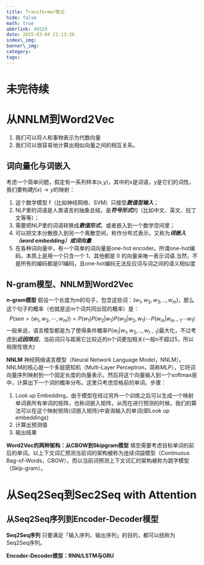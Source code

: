```yaml
---
title: Transformer笔记
hide: false
math: true
abbrlink: 49529
date: 2025-03-04 21:13:20
index\_img:
banner\_img:
category:
tags:
---
```

# 未完待续

# 从NNLM到Word2Vec
1. 我们可以将人和事物表示为代数向量
2. 我们可以很容易地计算出相似向量之间的相互关系。

## 词向量化与词嵌入
考虑一个简单问题，假定有一系列样本(x,y)，其中的x是词语，y是它们的词性，我们要构建$f(x) \rightarrow y$的映射：
1. 这个数学模型 f（比如神经网络、SVM）只接受***数值型输入***；
2. NLP里的词语是人类语言的抽象总结，是***符号形式***的（比如中文、英文、拉丁文等等）；
3. 需要把NLP里的词语转换成***数值形式***，或者嵌入到一个数学空间里；
4. 可以把文本分散嵌入到另一个离散空间，称作分布式表示，又称为***词嵌入（word embedding）或词向量***
5. 在各种词向量中，有一个简单的词向量是one-hot encoder。所谓one-hot编码，本质上是用一个只含一个 1、其他都是 0 的向量来唯一表示词语.当然，不是所有的编码都是01编码，且one-hot编码无法反应词与词之间的语义相似度

## N-gram模型、NNLM到Word2Vec
**n-gram模型**
假设一个长度为m的句子，包含这些词：$(w_1,w_2,w_3,..,w_m)$，那么这个句子的概率（也就是这m个词共同出现的概率）是：$$P\left ( sen = (w_1,w_2,\cdots ,w_m) \right ) = P(w_1)P(w_2|w_1)P(w_3|w_2,w_1)\cdots P(w_m|w_{m-1}\cdots w_1)$$
一般来说，语言模型都是为了使得条件概率$P(w_t|w_1,w_2,..,w_{t-1})$最大化，不过考虑到***近因效应***，当前词只与距离它比较近的n个词更加相关(一般n不超过5，所以局限性很大)

**NNLM**
神经网络语言模型（Neural Network Language Model，NNLM）。NNLM的核心是一个多层感知机（Multi-Layer Perceptron，简称MLP），它将词向量序列映射到一个固定长度的向量表示，然后将这个向量输入到一个softmax层中，计算出下一个词的概率分布。这里只考虑空格前的单词。步骤：
1. Look up Embedding，由于模型在经过另外一个训练之后可以生成一个映射单词表所有单词的矩阵，也称词嵌入矩阵，从而在进行预测的时候，我们的算法可以在这个映射矩阵(词嵌入矩阵)中查询输入的单词(即Look up embeddings)
2. 计算出预测值
3. 输出结果

**Word2Vec的两种架构：从CBOW到Skipgram模型**
填空需要考虑目标单词的前后的单词。以上下文词汇预测当前词的架构被称为连续词袋模型（Continuous Bag-of-Words，CBOW），而以当前词预测上下文词汇的架构被称为跳字模型（Skip-gram）。

# 从Seq2Seq到Sec2Seq with Attention
## 从Seq2Seq序列到Encoder-Decoder模型
**Seq2Seq序列**
只要满足「输入序列、输出序列」的目的，都可以统称为 Seq2Seq序列。

**Encoder-Decoder模型：RNN/LSTM与GRU**

